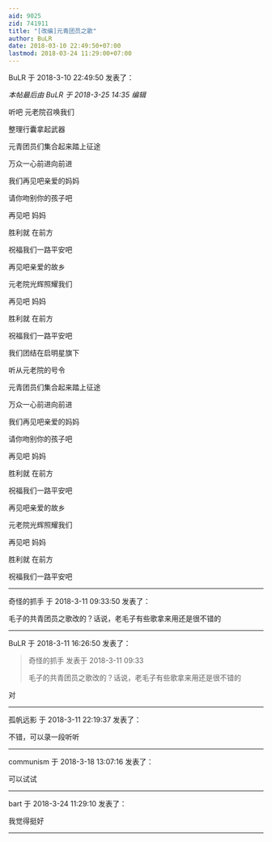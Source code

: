 ```yaml
---
aid: 9025
zid: 741911
title: "[改编]元青团员之歌"
author: BuLR
date: 2018-03-10 22:49:50+07:00
lastmod: 2018-03-24 11:29:00+07:00
---
```


BuLR 于 2018-3-10 22:49:50 发表了：

_本帖最后由 BuLR 于 2018-3-25 14:35 编辑_

听吧 元老院召唤我们

整理行囊拿起武器

元青团员们集合起来踏上征途

万众一心前进向前进

我们再见吧亲爱的妈妈

请你吻别你的孩子吧

再见吧 妈妈

胜利就 在前方

祝福我们一路平安吧

再见吧亲爱的故乡

元老院光辉照耀我们

再见吧 妈妈

胜利就 在前方

祝福我们一路平安吧

我们团结在启明星旗下

听从元老院的号令

元青团员们集合起来踏上征途

万众一心前进向前进

我们再见吧亲爱的妈妈

请你吻别你的孩子吧

再见吧 妈妈

胜利就 在前方

祝福我们一路平安吧

再见吧亲爱的故乡

元老院光辉照耀我们

再见吧 妈妈

胜利就 在前方

祝福我们一路平安吧

---

奇怪的抓手 于 2018-3-11 09:33:50 发表了：

毛子的共青团员之歌改的？话说，老毛子有些歌拿来用还是很不错的

---

BuLR 于 2018-3-11 16:26:50 发表了：

> 奇怪的抓手 发表于 2018-3-11 09:33
>
> 毛子的共青团员之歌改的？话说，老毛子有些歌拿来用还是很不错的

对

---

孤帆远影 于 2018-3-11 22:19:37 发表了：

不错，可以录一段听听

---

communism 于 2018-3-18 13:07:16 发表了：

可以试试

---

bart 于 2018-3-24 11:29:10 发表了：

我觉得挺好

---
